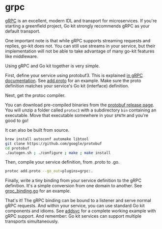 # grpc

[gRPC](http://www.grpc.io/) is an excellent, modern IDL and transport for microservices.
If you're starting a greenfield project, Go kit strongly recommends gRPC as your default transport.

One important note is that while gRPC supports streaming requests and replies, go-kit does not. You can still use streams in your service, but their implementation will not be able to take advantage of many go-kit features like middleware.

Using gRPC and Go kit together is very simple.

First, define your service using protobuf3.
This is explained [in gRPC documentation](http://www.grpc.io/docs/#defining-a-service).
See [add.proto](https://github.com/go-kit/kit/blob/ec8b02591ee873433565a1ae9d317353412d1d27/examples/addsvc/pb/add.proto) for an example.
Make sure the proto definition matches your service's Go kit (interface) definition.

Next, get the protoc compiler.

You can download pre-compiled binaries from the [protobuf release page](https://github.com/google/protobuf/releases). You will unzip a folder called `protoc3` with a subdirectory `bin` containing an executable. Move that executable somewhere in your `$PATH` and you're good to go!

It can also be built from source.

```sh
brew install autoconf automake libtool
git clone https://github.com/google/protobuf
cd protobuf
./autogen.sh ; ./configure ; make ; make install
```

Then, compile your service definition, from .proto to .go.

```sh
protoc add.proto --go_out=plugins=grpc:.
```

Finally, write a tiny binding from your service definition to the gRPC definition.
It's a simple conversion from one domain to another.
See [grpc_binding.go](https://github.com/go-kit/kit/blob/ec8b02591ee873433565a1ae9d317353412d1d27/examples/addsvc/grpc_binding.go) for an example.

That's it!
The gRPC binding can be bound to a listener and serve normal gRPC requests.
And within your service, you can use standard Go kit components and idioms.
See [addsvc](https://github.com/go-kit/kit/tree/master/examples/addsvc) for a complete working example with gRPC support.
And remember: Go kit services can support multiple transports simultaneously.
